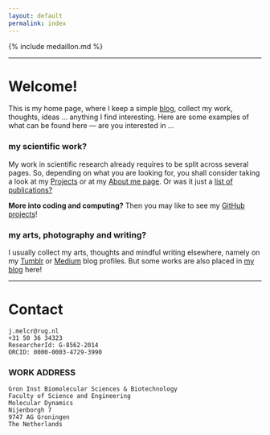 ```yaml
---
layout: default
permalink: index
---
```


{% include medaillon.md %}

<HR>

# Welcome!
This is my home page,
where I keep a simple [blog](blog), 
collect my work, thoughts, ideas ... 
anything I find interesting. 
Here are some examples of what can be found here —
are you interested in ...

### my scientific work?
My work in scientific research 
already requires to be split across several pages.
So, depending on what you are looking for, 
you shall consider taking a look
at my [Projects](projects)
or at 
my [About me page](aboutme). 
Or was it just a [list of publications?](publications)

**More into coding and computing?**
Then you may like to see 
my [GitHub projects](https://github.com/jmelcr)!


### my arts, photography and writing?
I usually collect 
my arts, thoughts and mindful writing 
elsewhere, namely on 
my 
[Tumblr](https://jmelcr.tumblr.com/)
or
[Medium](https://medium.com/@jmelcr) 
blog profiles. 
But some works are also placed
in [my blog](blog) here!



<HR>


# Contact
	
```
j.melcr@rug.nl
+31 50 36 34323
ResearcherId: G-8562-2014
ORCID: 0000-0003-4729-3990
```


### WORK ADDRESS
```
Gron Inst Biomolecular Sciences & Biotechnology
Faculty of Science and Engineering
Molecular Dynamics 
Nijenborgh 7
9747 AG Groningen
The Netherlands
```

